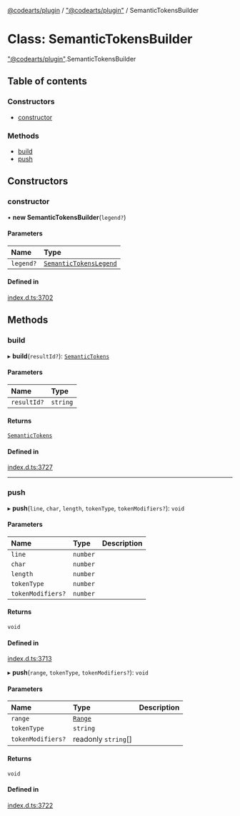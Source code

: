 [@codearts/plugin](../README.md) / ["@codearts/plugin"](../modules/_codearts_plugin_.md) / SemanticTokensBuilder

# Class: SemanticTokensBuilder

["@codearts/plugin"](../modules/_codearts_plugin_.md).SemanticTokensBuilder

## Table of contents

### Constructors

- [constructor](codearts_plugin_.SemanticTokensBuilder.md#constructor)

### Methods

- [build](codearts_plugin_.SemanticTokensBuilder.md#build)
- [push](codearts_plugin_.SemanticTokensBuilder.md#push)

## Constructors

### constructor

• **new SemanticTokensBuilder**(`legend?`)

#### Parameters

| Name | Type |
| :------ | :------ |
| `legend?` | [`SemanticTokensLegend`](codearts_plugin_.SemanticTokensLegend.md) |

#### Defined in

[index.d.ts:3702](https://github.com/huaweicloud/cloudide-plugin-api/blob/203b986/index.d.ts#L3702)

## Methods

### build

▸ **build**(`resultId?`): [`SemanticTokens`](codearts_plugin_.SemanticTokens.md)

#### Parameters

| Name | Type |
| :------ | :------ |
| `resultId?` | `string` |

#### Returns

[`SemanticTokens`](codearts_plugin_.SemanticTokens.md)

#### Defined in

[index.d.ts:3727](https://github.com/huaweicloud/cloudide-plugin-api/blob/203b986/index.d.ts#L3727)

___

### push

▸ **push**(`line`, `char`, `length`, `tokenType`, `tokenModifiers?`): `void`

#### Parameters

| Name | Type | Description |
| :------ | :------ | :------ |
| `line` | `number` |  |
| `char` | `number` |  |
| `length` | `number` |  |
| `tokenType` | `number` |  |
| `tokenModifiers?` | `number` |  |

#### Returns

`void`

#### Defined in

[index.d.ts:3713](https://github.com/huaweicloud/cloudide-plugin-api/blob/203b986/index.d.ts#L3713)

▸ **push**(`range`, `tokenType`, `tokenModifiers?`): `void`

#### Parameters

| Name | Type | Description |
| :------ | :------ | :------ |
| `range` | [`Range`](codearts_plugin_.Range.md) |  |
| `tokenType` | `string` |  |
| `tokenModifiers?` | readonly `string`[] |  |

#### Returns

`void`

#### Defined in

[index.d.ts:3722](https://github.com/huaweicloud/cloudide-plugin-api/blob/203b986/index.d.ts#L3722)
